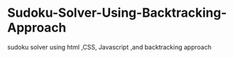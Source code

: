 # Sudoku-Solver-Using-Backtracking-Approach
sudoku solver using html ,CSS, Javascript ,and backtracking approach
